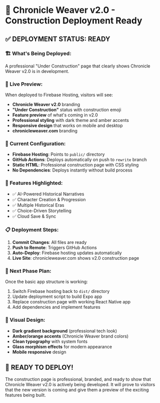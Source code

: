 # 🚀 Chronicle Weaver v2.0 - Construction Deployment Ready

## ✅ DEPLOYMENT STATUS: READY

### 🏗️ **What's Being Deployed:**
A professional "Under Construction" page that clearly shows Chronicle Weaver v2.0 is in development.

### 📱 **Live Preview:**
When deployed to Firebase Hosting, visitors will see:
- **Chronicle Weaver v2.0** branding
- **"Under Construction"** status with construction emoji
- **Feature preview** of what's coming in v2.0
- **Professional styling** with dark theme and amber accents
- **Responsive design** that works on mobile and desktop
- **chronicleweaver.com** branding

### 🔧 **Current Configuration:**
- **Firebase Hosting**: Points to `public/` directory
- **GitHub Actions**: Deploys automatically on push to `rewrite` branch
- **Static HTML**: Professional construction page with CSS styling
- **No Dependencies**: Deploys instantly without build process

### 🎯 **Features Highlighted:**
- ✅ AI-Powered Historical Narratives
- ✅ Character Creation & Progression  
- ✅ Multiple Historical Eras
- ✅ Choice-Driven Storytelling
- ✅ Cloud Save & Sync

### 📋 **Deployment Steps:**
1. **Commit Changes**: All files are ready
2. **Push to Remote**: Triggers GitHub Actions
3. **Auto-Deploy**: Firebase hosting updates automatically
4. **Live Site**: chronicleweaver.com shows v2.0 construction page

### 🔄 **Next Phase Plan:**
Once the basic app structure is working:
1. Switch Firebase hosting back to `dist/` directory
2. Update deployment script to build Expo app
3. Replace construction page with working React Native app
4. Add dependencies and implement features

### 🎨 **Visual Design:**
- **Dark gradient background** (professional tech look)
- **Amber/orange accents** (Chronicle Weaver brand colors)
- **Clean typography** with system fonts
- **Glass morphism effects** for modern appearance
- **Mobile responsive** design

## 🚀 **READY TO DEPLOY!**

The construction page is professional, branded, and ready to show that Chronicle Weaver v2.0 is actively being developed. It will prove to visitors that the new version is coming and give them a preview of the exciting features being built.